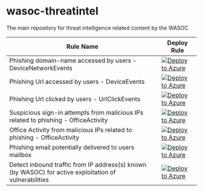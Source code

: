 # wasoc-threatintel

The main repository for threat intelligence related content by the WASOC


| Rule Name | Deploy Rule |
|-|-|
| Phishing domain-name accessed by users - DeviceNetworkEvents | [![Deploy to Azure](https://aka.ms/deploytoazurebutton)](https://portal.azure.com/#create/Microsoft.Template/uri/https%3A%2F%2Fraw.githubusercontent.com%2Fwagov%2Fwasoc-threatintel%2Frefs%2Fheads%2Fmain%2Fanalytic-rules%2FWASOC-Intelligence-a-known-phishing-domain-name-has-been-accessed-by-user-DeviceNetworkEvents.json) |
| Phishing Url accessed by users - DeviceEvents | [![Deploy to Azure](https://aka.ms/deploytoazurebutton)](https://portal.azure.com/#create/Microsoft.Template/uri/https%3A%2F%2Fraw.githubusercontent.com%2Fwagov%2Fwasoc-threatintel%2Frefs%2Fheads%2Fmain%2Fanalytic-rules%2FWASOC-Intelligence-a-known-phishing-url-has-been-accessed-by-a-user-DeviceEvents.json) |
| Phishing Url clicked by users - UrlClickEvents | [![Deploy to Azure](https://aka.ms/deploytoazurebutton)](https://portal.azure.com/#create/Microsoft.Template/uri/https%3A%2F%2Fraw.githubusercontent.com%2Fwagov%2Fwasoc-threatintel%2Frefs%2Fheads%2Fmain%2Fanalytic-rules%2FWASOC-Intelligence-a-known-phishing-URL-has-been-clicked-by-user-UrlClickEvents.json) |
| Suspicious sign-in attempts from malicious IPs related to phishing - OfficeActivity | [![Deploy to Azure](https://aka.ms/deploytoazurebutton)](https://portal.azure.com/#create/Microsoft.Template/uri/https%3A%2F%2Fraw.githubusercontent.com%2Fwagov%2Fwasoc-threatintel%2Frefs%2Fheads%2Fmain%2Fanalytic-rules%2FWASOC-Intelligence-a-suspicious-sign-ins-attempts-from-known-malicious-IP-address-related-to-phishing-campaign.json) |
| Office Activity from malicious IPs related to phishing - OfficeActivity | [![Deploy to Azure](https://aka.ms/deploytoazurebutton)](https://portal.azure.com/#create/Microsoft.Template/uri/https%3A%2F%2Fraw.githubusercontent.com%2Fwagov%2Fwasoc-threatintel%2Frefs%2Fheads%2Fmain%2Fanalytic-rules%2FWASOC-Intelligence-Observed-OfficeActivity-from-known-malicious-IP-address-related-to-phishing.json) |
| Phishing email potentially delivered to users mailbox | [![Deploy to Azure](https://aka.ms/deploytoazurebutton)](https://portal.azure.com/#create/Microsoft.Template/uri/https%3A%2F%2Fraw.githubusercontent.com%2Fwagov%2Fwasoc-threatintel%2Frefs%2Fheads%2Fmain%2Fanalytic-rules%2FWASOC-Intelligence-Phishing-email-potentially-delivered-to-user-mailbox.json) |
| Detect inbound traffic from IP address(s) known (by WASOC) for active exploitation of vulnerabilities| [![Deploy to Azure](https://aka.ms/deploytoazurebutton)](https://portal.azure.com/#create/Microsoft.Template/uri/https%3A%2F%2Fraw.githubusercontent.com%2Fwagov%2Fwasoc-threatintel%2Frefs%2Fheads%2Fmain%2Fanalytic-rules%2FWASOC-Intelligence-Successful-inbound-traffic-to-AzureDiagnostics-from-ip-address-monitored-by-WA-SOC-known-to-actively-exploit-new-vulnerabilities.json) |

